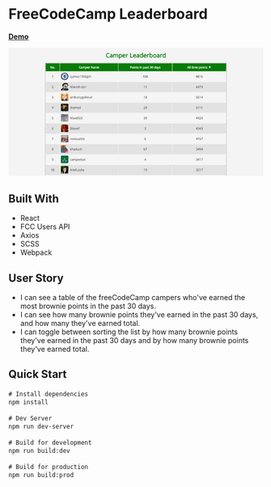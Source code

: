 # FreeCodeCamp Leaderboard
**[Demo](https://keen-lichterman-64b0f9.netlify.com)**

![alt text](https://github.com/Ines86/leaderboard/blob/master/public/images/leaderboard.jpg "leaderboard")

## Built With
* React
* FCC Users API
* Axios
* SCSS
* Webpack

## User Story 
* I can see a table of the freeCodeCamp campers who've earned the most brownie points in the past 30 days.
* I can see how many brownie points they've earned in the past 30 days, and how many they've earned total.
*  I can toggle between sorting the list by how many brownie points they've earned in the past 30 days and by how many brownie points they've earned total.

## Quick Start

```
# Install dependencies
npm install

# Dev Server
npm run dev-server

# Build for development
npm run build:dev

# Build for production
npm run build:prod
```
